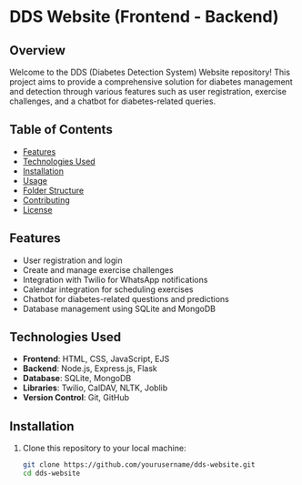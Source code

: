 # DDS Website (Frontend - Backend)

## Overview

Welcome to the DDS (Diabetes Detection System) Website repository! This project aims to provide a comprehensive solution for diabetes management and detection through various features such as user registration, exercise challenges, and a chatbot for diabetes-related queries.

## Table of Contents

- [Features](#features)
- [Technologies Used](#technologies-used)
- [Installation](#installation)
- [Usage](#usage)
- [Folder Structure](#folder-structure)
- [Contributing](#contributing)
- [License](#license)

## Features

- User registration and login
- Create and manage exercise challenges
- Integration with Twilio for WhatsApp notifications
- Calendar integration for scheduling exercises
- Chatbot for diabetes-related questions and predictions
- Database management using SQLite and MongoDB

## Technologies Used

- **Frontend**: HTML, CSS, JavaScript, EJS
- **Backend**: Node.js, Express.js, Flask
- **Database**: SQLite, MongoDB
- **Libraries**: Twilio, CalDAV, NLTK, Joblib
- **Version Control**: Git, GitHub

## Installation

1. Clone this repository to your local machine:
   ```bash
   git clone https://github.com/yourusername/dds-website.git
   cd dds-website
